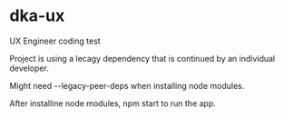 # dka-ux
UX Engineer coding test


Project is using a lecagy dependency that is continued by an individual developer.

Might need --legacy-peer-deps when installing node modules.

After installine node modules, npm start to run the app.

